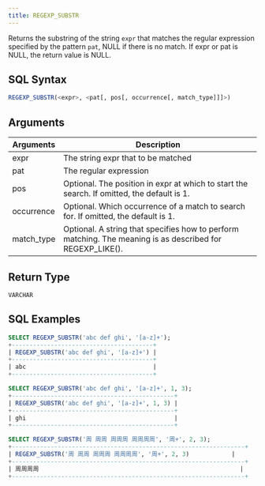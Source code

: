 ```yaml
---
title: REGEXP_SUBSTR
---
```


Returns the substring of the string `expr` that matches the regular expression specified by the pattern `pat`, NULL if there is no match. If expr or pat is NULL, the return value is NULL.

## SQL Syntax

```sql
REGEXP_SUBSTR(<expr>, <pat[, pos[, occurrence[, match_type]]]>)
```

## Arguments

| Arguments  | Description                                                                                               |
|------------|-----------------------------------------------------------------------------------------------------------|
| expr       | The string expr that to be matched                                                                        |
| pat        | The regular expression                                                                                    |
| pos        | Optional. The position in expr at which to start the search. If omitted, the default is 1.                |
| occurrence | Optional. Which occurrence of a match to search for. If omitted, the default is 1.                        |
| match_type | Optional. A string that specifies how to perform matching. The meaning is as described for REGEXP_LIKE(). |

## Return Type

`VARCHAR`

## SQL Examples

```sql
SELECT REGEXP_SUBSTR('abc def ghi', '[a-z]+');
+----------------------------------------+
| REGEXP_SUBSTR('abc def ghi', '[a-z]+') |
+----------------------------------------+
| abc                                    |
+----------------------------------------+

SELECT REGEXP_SUBSTR('abc def ghi', '[a-z]+', 1, 3);
+----------------------------------------------+
| REGEXP_SUBSTR('abc def ghi', '[a-z]+', 1, 3) |
+----------------------------------------------+
| ghi                                          |
+----------------------------------------------+

SELECT REGEXP_SUBSTR('周 周周 周周周 周周周周', '周+', 2, 3);
+------------------------------------------------------------------+
| REGEXP_SUBSTR('周 周周 周周周 周周周周', '周+', 2, 3)            |
+------------------------------------------------------------------+
| 周周周周                                                         |
+------------------------------------------------------------------+

```
